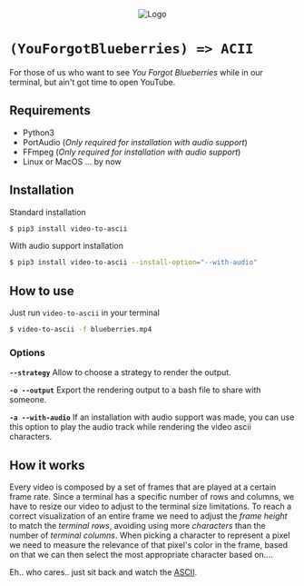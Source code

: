 <div align="center">

  ![Logo](./images/logo.svg)
  
</div>

# ```(YouForgotBlueberries) => ACII```

For those of us who want to see *You Forgot Blueberries* while in our terminal, but ain't got time to open YouTube.

## Requirements

- Python3
- PortAudio (_Only required for installation with audio support_)
- FFmpeg (_Only required for installation with audio support_)
- Linux or MacOS ... by now

## Installation

Standard installation

```bash
$ pip3 install video-to-ascii
```

With audio support installation

```bash
$ pip3 install video-to-ascii --install-option="--with-audio"
```

## How to use

Just run `video-to-ascii` in your terminal

```bash
$ video-to-ascii -f blueberries.mp4
```

### Options

**`--strategy`**
Allow to choose a strategy to render the output.

**`-o --output`**
Export the rendering output to a bash file to share with someone.

**`-a --with-audio`**
If an installation with audio support was made, you can use this option to play the audio track while rendering the video ascii characters.

## How it works

Every video is composed by a set of frames that are played at a certain frame rate. Since a terminal has a specific number of rows and columns, we have to resize our video to adjust to the terminal size limitations. To reach a correct visualization of an entire frame we need to adjust the _frame height_ to match the _terminal rows_, avoiding using more _characters_ than the number of _terminal columns_. When picking a character to represent a pixel we need to measure the relevance of that pixel's color in the frame, based on that we can then select the most appropriate character based on....


Eh.. who cares.. just sit back and watch the [ASCII](https://en.wikipedia.org/wiki/ASCII).
